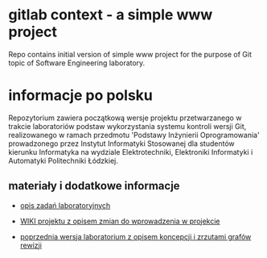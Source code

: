 # gitlab context - a simple www project 

Repo contains initial version of simple www project for the purpose of Git topic of Software Engineering laboratory.

# informacje po polsku

Repozytorium zawiera początkową wersje projektu przetwarzanego w trakcie laboratoriów podstaw wykorzystania systemu kontroli wersji Git, realizowanego w ramach przedmotu 'Podstawy Inżynierii Oprogramowania' prowadzonego przez Instytut Informatyki Stosowanej dla studentów kierunku Informatyka na wydziale Elektrotechniki, Elektroniki Informatyki i Automatyki Politechniki Łódzkiej.

## materiały i dodatkowe informacje

- [opis zadań laboratoryjnych](https://docs.google.com/document/d/e/2PACX-1vQz9Vasa7JN1QCsjb3D0DPibND4AIwSRazTbU26tQmFMr9sk1bTYXJm80o_zjNZc_DzIAc-wfu1UESG/pub)
- [WIKI projektu z opisem zmian do wprowadzenia w projekcie](https://github.com/iis-io-team/gitlab_www_project/wiki)

- [poprzednia wersja laboratorium z opisem koncepcji i zrzutami grafów rewizji](https://github.com/radamus/gitlab)

